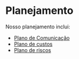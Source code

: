 # Planejamento

Nosso planejamento inclui:

- [Plano de Comunicação](./Planejamento/comunicacao.md)
- [Plano de custos](./Planejamento/custos.md)
- [Plano de riscos](./custos.md)